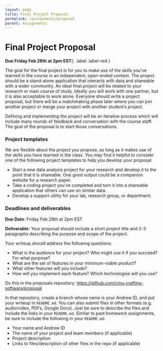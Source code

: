 ```yaml
---
layout: page
title: Final Project Proposal
permalink: /assignments/proposal
parent: Assignments
---
```


# Final Project Proposal

**Due Friday Feb 28th at 2pm EST**{: .label .label-red } 

The goal for the final project is for you to make use of the skills you’ve learned in the course in an independent, open-ended context. The project should be a stand-alone application that interacts with data and shareable with a wider community. An ideal final project will be related to your research or main course of study. Ideally you will work with one partner, but it is also acceptable to work alone. Everyone should write a project proposal, but there will be a matchmaking phase later where you can join another project or merge your project with another student’s project.

Defining and implementing the project will be an iterative process which will include many rounds of feedback and conversation with the course staff. The goal of the proposal is to start those conversations.


### Project templates
We are flexible about the project you propose, as long as it makes use of the skills you have learned in the class. You may find it helpful to consider one of the following project templates to help you develop your proposal:
- Start a new data analysis project for your research and develop it to the point that it is shareable. One good output could be a companion website for a research paper.
- Take a coding project you’ve completed and turn it into a shareable application that others can use on similar data.
- Develop a support utility for your lab, research group, or department.


### Deadlines and deliverables

**Due Date**: Friday Feb 28th at 2pm EST

**Deliverable**: Your proposal should include a short project title and 2-3 paragraphs describing the purpose and scope of the project. 

Your writeup should address the following questions:

- What is the audience for your project? Who might use it if you succeed? For what purpose?
- What are the set of features in your minimum-viable product?
- What other features will you include?
- How will you implement each feature? Which technologies will you use?

Do this in the proposals repository: <https://github.com/cmu-crafting-software/proposal>

In that repository, create a branch whose name is your Andrew ID, and put your writeup in `README.md`. You can also submit files in other formats (e.g. audio/video, PDFs, Google Docs). Just be sure to describe the files and include the links in your `README.md`. Similar to past homework assignments, be sure to include the following in your `README.md`:

* Your name and Andrew ID
* The name of your project and team members (if applicable)
* Project description
* Links to files/description of other files in the repo (if applicable)
